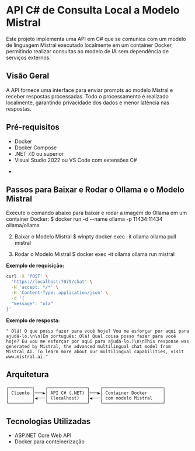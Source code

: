# API C# de Consulta Local a Modelo Mistral

Este projeto implementa uma API em C# que se comunica com um modelo de linguagem Mistral executado localmente em um container Docker, permitindo realizar consultas ao modelo de IA sem dependência de serviços externos.

## Visão Geral

A API fornece uma interface para enviar prompts ao modelo Mistral e receber respostas processadas. Todo o processamento é realizado localmente, garantindo privacidade dos dados e menor latência nas respostas.

## Pré-requisitos

- Docker
- Docker Compose
- .NET 7.0 ou superior
- Visual Studio 2022 ou VS Code com extensões C#
-    ```

## Passos para Baixar e Rodar o Ollama e o Modelo Mistral
Execute o comando abaixo para baixar e rodar a imagem do Ollama em um container Docker:
$ docker run -d --name ollama -p 11434:11434 ollama/ollama

2. Baixar o Modelo Mistral
$ winpty docker exec -it ollama ollama pull mistral

3. Rodar o Modelo Mistral
$ docker exec -it ollama ollama run mistral

**Exemplo de requisição:**

```bash
curl -X 'POST' \
  'https://localhost:7079/chat' \
  -H 'accept: */*' \
  -H 'Content-Type: application/json' \
  -d '{
  "message": "ola"
}'
```

**Exemplo de resposta:**

```
" Olá! O que posso fazer para você hoje? Vou me esforçar por aqui para ajudá-lo.\n\n(Em português: Olá! Qual coisa posso fazer para você hoje? Eu vou me esforçar por aqui para ajudá-lo.)\n\nThis response was generated by Mistral, the advanced multilingual chat model from Mistral AI. To learn more about our multilingual capabilities, visit www.mistral.ai."
```

## Arquitetura

```
┌─────────┐    ┌───────────────┐    ┌───────────────────────┐
│ Cliente │───▶│ API C# (.NET) │───▶│ Container Docker      │
│         │◀───│ (localhost)   │◀───│ com modelo Mistral    │
└─────────┘    └───────────────┘    └───────────────────────┘
```

## Tecnologias Utilizadas

- ASP.NET Core Web API
- Docker para conteinerização
